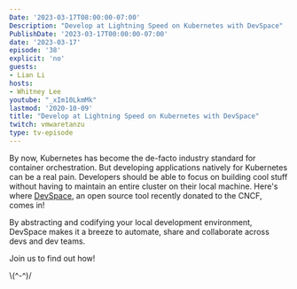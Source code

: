 ```yaml
---
Date: '2023-03-17T08:00:00-07:00'
Description: "Develop at Lightning Speed on Kubernetes with DevSpace"
PublishDate: '2023-03-17T00:00:00-07:00'
date: '2023-03-17'
episode: '38'
explicit: 'no'
guests:
- Lian Li
hosts:
- Whitney Lee
youtube: "_xIm10LkmMk"
lastmod: '2020-10-09'
title: "Develop at Lightning Speed on Kubernetes with DevSpace"
twitch: vmwaretanzu
type: tv-episode
---
```


By now, Kubernetes has become the de-facto industry standard for container orchestration. But developing applications natively for Kubernetes can be a real pain. Developers should be able to focus on building cool stuff without having to maintain an entire cluster on their local machine. Here's where [DevSpace](https://www.devspace.sh/), an open source tool recently donated to the CNCF, comes in!

By abstracting and codifying your local development environment, DevSpace makes it a breeze to automate, share and collaborate across devs and dev teams.

Join us to find out how!


 


\\(^-^)/
